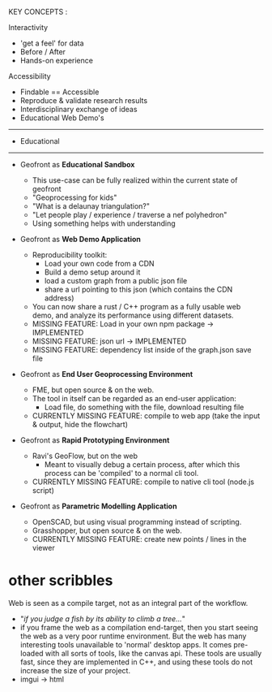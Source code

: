 KEY CONCEPTS :

Interactivity
- 'get a feel' for data
- Before / After
- Hands-on experience

Accessibility
- Findable == Accessible
- Reproduce & validate research results 
- Interdisciplinary exchange of ideas 
- Educational Web Demo's

---------------------------

- Educational


------------

- Geofront as **Educational Sandbox**
  - This use-case can be fully realized within the current state of geofront
  - "Geoprocessing for kids"
  - "What is a delaunay triangulation?" 
  - "Let people play / experience / traverse a nef polyhedron"
  - Using something helps with understanding


- Geofront as **Web Demo Application**
  - Reproducibility toolkit:
    - Load your own code from a CDN
    - Build a demo setup around it
    - load a custom graph from a public json file
    - share a url pointing to this json (which contains the CDN address)
  - You can now share a rust / C++ program as a fully usable web demo, and analyze its performance using different datasets.
  - MISSING FEATURE: Load in your own npm package -> IMPLEMENTED
  - MISSING FEATURE: json url -> IMPLEMENTED
  - MISSING FEATURE: dependency list inside of the graph.json save file
  
- Geofront as **End User Geoprocessing Environment**
  - FME, but open source & on the web.
  - The tool in itself can be regarded as an end-user application:
    - Load file, do something with the file, download resulting file
  - CURRENTLY MISSING FEATURE: compile to web app (take the input & output, hide the flowchart)

- Geofront as **Rapid Prototyping Environment** 
  - Ravi's GeoFlow, but on the web
    - Meant to visually debug a certain process, after which this process can be 'compiled' to a normal cli tool.
  - CURRENTLY MISSING FEATURE: compile to native cli tool (node.js script)

- Geofront as **Parametric Modelling Application**
  - OpenSCAD, but using visual programming instead of scripting.
  - Grasshopper, but open source & on the web.
  - CURRENTLY MISSING FEATURE: create new points / lines in the viewer



# other scribbles 
Web is seen as a compile target, not as an integral part of the workflow. 
 - "_if you judge a fish by its ability to climb a tree..._"
 - if you frame the web as a compilation end-target, then you start seeing the web as a very poor runtime environment. But the web has many interesting tools unavailable to 'normal' desktop apps. It comes pre-loaded with all sorts of tools, like the canvas api. These tools are usually fast, since they are implemented in C++, and using these tools do not increase the size of your project.
- imgui -> html 


